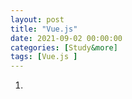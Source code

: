 ```yaml
---
layout: post
title: "Vue.js"
date: 2021-09-02 00:00:00
categories: [Study&more]
tags: [Vue.js ]
---
```


1.